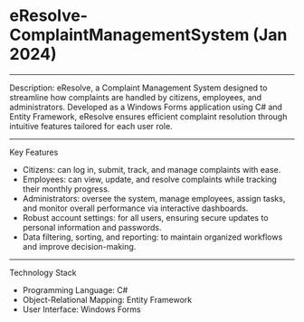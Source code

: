 # eResolve-ComplaintManagementSystem (Jan 2024)

-------------------------------------------------------------------------------------------------------------------------------------------------------------------

Description: eResolve, a Complaint Management System designed to streamline how complaints are handled by citizens, employees, and administrators. Developed as a Windows Forms application using C# and Entity Framework, eResolve ensures efficient complaint resolution through intuitive features tailored for each user role.  

-------------------------------------------------------------------------------------------------------------------------------------------------------------------

Key Features
- Citizens: can log in, submit, track, and manage complaints with ease.  
- Employees: can view, update, and resolve complaints while tracking their monthly progress.  
- Administrators: oversee the system, manage employees, assign tasks, and monitor overall performance via interactive dashboards.  
- Robust account settings: for all users, ensuring secure updates to personal information and passwords.  
- Data filtering, sorting, and reporting: to maintain organized workflows and improve decision-making.  

-------------------------------------------------------------------------------------------------------------------------------------------------------------------

Technology Stack
- Programming Language: C#  
- Object-Relational Mapping: Entity Framework  
- User Interface: Windows Forms  
